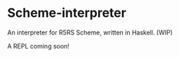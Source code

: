 # Scheme-interpreter
An interpreter for R5RS Scheme, written in Haskell. (WIP)

A REPL coming soon!
